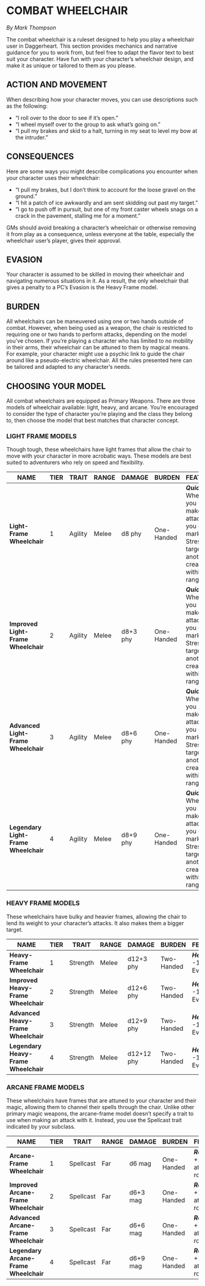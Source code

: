 # COMBAT WHEELCHAIR

*By Mark Thompson*

The combat wheelchair is a ruleset designed to help you play a wheelchair user in Daggerheart. This section provides mechanics and narrative guidance for you to work from, but feel free to adapt the flavor text to best suit your character. Have fun with your character’s wheelchair design, and make it as unique or tailored to them as you please.

## ACTION AND MOVEMENT

When describing how your character moves, you can use descriptions such as the following:

- “I roll over to the door to see if it’s open.”
- “I wheel myself over to the group to ask what’s going on.”
- “I pull my brakes and skid to a halt, turning in my seat to level my bow at the intruder.”

## CONSEQUENCES

Here are some ways you might describe complications you encounter when your character uses their wheelchair:

- “I pull my brakes, but I don’t think to account for the loose gravel on the ground.”
- “I hit a patch of ice awkwardly and am sent skidding out past my target.”
- “I go to push off in pursuit, but one of my front caster wheels snags on a crack in the pavement, stalling me for a moment.”

GMs should avoid breaking a character’s wheelchair or otherwise removing it from play as a consequence, unless everyone at the table, especially the wheelchair user’s player, gives their approval.

## EVASION

Your character is assumed to be skilled in moving their wheelchair and navigating numerous situations in it. As a result, the only wheelchair that gives a penalty to a PC’s Evasion is the Heavy Frame model.

## BURDEN

All wheelchairs can be maneuvered using one or two hands outside of combat. However, when being used as a weapon, the chair is restricted to requiring one or two hands to perform attacks, depending on the model you’ve chosen. If you’re playing a character who has limited to no mobility in their arms, their wheelchair can be attuned to them by magical means. For example, your character might use a psychic link to guide the chair around like a pseudo-electric wheelchair. All the rules presented here can be tailored and adapted to any character’s needs.

## CHOOSING YOUR MODEL

All combat wheelchairs are equipped as Primary Weapons. There are three models of wheelchair available: light, heavy, and arcane. You’re encouraged to consider the type of character you’re playing and the class they belong to, then choose the model that best matches that character concept.

### LIGHT FRAME MODELS

Though tough, these wheelchairs have light frames that allow the chair to move with your character in more acrobatic ways. These models are best suited to adventurers who rely on speed and flexibility.

| **NAME**                             | **TIER** | **TRAIT** | **RANGE** | **DAMAGE** | **BURDEN** | **FEATURE**                                                                                          |
| ------------------------------------ | -------- | --------- | --------- | ---------- | ---------- | ---------------------------------------------------------------------------------------------------- |
| **Light-Frame Wheelchair**           | 1        | Agility   | Melee     | d8 phy     | One-Handed | ***Quick:*** When you make an attack, you can mark a Stress to target another creature within range. |
| **Improved Light-Frame Wheelchair**  | 2        | Agility   | Melee     | d8+3 phy   | One-Handed | ***Quick:*** When you make an attack, you can mark a Stress to target another creature within range. |
| **Advanced Light-Frame Wheelchair**  | 3        | Agility   | Melee     | d8+6 phy   | One-Handed | ***Quick:*** When you make an attack, you can mark a Stress to target another creature within range. |
| **Legendary Light-Frame Wheelchair** | 4        | Agility   | Melee     | d8+9 phy   | One-Handed | ***Quick:*** When you make an attack, you can mark a Stress to target another creature within range. |

### HEAVY FRAME MODELS

These wheelchairs have bulky and heavier frames, allowing the chair to lend its weight to your character’s attacks. It also makes them a bigger target.

| **NAME**                             | **TIER** | **TRAIT** | **RANGE** | **DAMAGE** | **BURDEN** | **FEATURE**                |
| ------------------------------------ | -------- | --------- | --------- | ---------- | ---------- | -------------------------- |
| **Heavy-Frame Wheelchair**           | 1        | Strength  | Melee     | d12+3 phy  | Two-Handed | ***Heavy:*** -1 to Evasion |
| **Improved Heavy-Frame Wheelchair**  | 2        | Strength  | Melee     | d12+6 phy  | Two-Handed | ***Heavy:*** -1 to Evasion |
| **Advanced Heavy-Frame Wheelchair**  | 3        | Strength  | Melee     | d12+9 phy  | Two-Handed | ***Heavy:*** -1 to Evasion |
| **Legendary Heavy-Frame Wheelchair** | 4        | Strength  | Melee     | d12+12 phy | Two-Handed | ***Heavy:*** -1 to Evasion |

### ARCANE FRAME MODELS

These wheelchairs have frames that are attuned to your character and their magic, allowing them to channel their spells through the chair. Unlike other primary magic weapons, the arcane-frame model doesn’t specify a trait to use when making an attack with it. Instead, you use the Spellcast trait indicated by your subclass.

| **NAME**                              | **TIER** | **TRAIT** | **RANGE** | **DAMAGE** | **BURDEN** | **FEATURE**                        |
| ------------------------------------- | -------- | --------- | --------- | ---------- | ---------- | ---------------------------------- |
| **Arcane-Frame Wheelchair**           | 1        | Spellcast | Far       | d6 mag     | One-Handed | ***Reliable:*** +1 to attack rolls |
| **Improved Arcane-Frame Wheelchair**  | 2        | Spellcast | Far       | d6+3 mag   | One-Handed | ***Reliable:*** +1 to attack rolls |
| **Advanced Arcane-Frame Wheelchair**  | 3        | Spellcast | Far       | d6+6 mag   | One-Handed | ***Reliable:*** +1 to attack rolls |
| **Legendary Arcane-Frame Wheelchair** | 4        | Spellcast | Far       | d6+9 mag   | One-Handed | ***Reliable:*** +1 to attack rolls |
